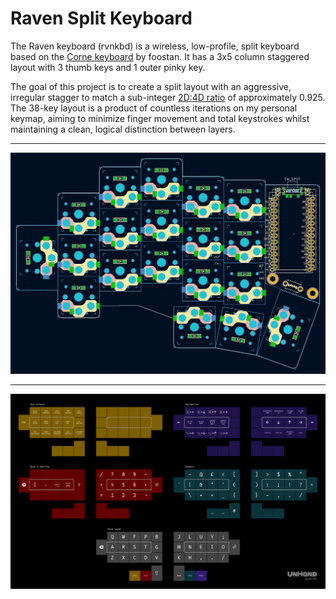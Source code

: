 # Raven Split Keyboard

The Raven keyboard (rvnkbd) is a wireless, low-profile, split keyboard based on the [Corne keyboard](https://github.com/foostan/crkbd) by foostan. It has a 3x5 column staggered layout with 3 thumb keys and 1 outer pinky key.

The goal of this project is to create a split layout with an aggressive, irregular stagger to match a sub-integer [2D:4D ratio](https://en.wikipedia.org/wiki/Digit_ratio) of approximately 0.925. The 38-key layout is a product of countless iterations on my personal keymap, aiming to minimize finger movement and total keystrokes whilst maintaining a clean, logical distinction between layers.

---

![Example Keymap](images/pcb-preview.png)

---

![Example Keymap](images/example-keymap.png)
